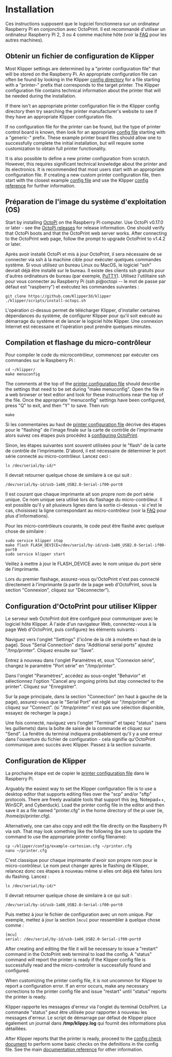 # Installation

Ces instructions supposent que le logiciel fonctionnera sur un ordinateur Raspberry Pi en conjonction avec OctoPrint. Il est recommandé d'utiliser un ordinateur Raspberry Pi 2, 3 ou 4 comme machine hôte (voir la [FAQ](FAQ.md#can-i-run-klipper-on-something-other-than-a-raspberry-pi-3) pour les autres machines).

## Obtenir un fichier de configuration de Klipper

Most Klipper settings are determined by a "printer configuration file" that will be stored on the Raspberry Pi. An appropriate configuration file can often be found by looking in the Klipper [config directory](../config/) for a file starting with a "printer-" prefix that corresponds to the target printer. The Klipper configuration file contains technical information about the printer that will be needed during the installation.

If there isn't an appropriate printer configuration file in the Klipper config directory then try searching the printer manufacturer's website to see if they have an appropriate Klipper configuration file.

If no configuration file for the printer can be found, but the type of printer control board is known, then look for an appropriate [config file](../config/) starting with a "generic-" prefix. These example printer board files should allow one to successfully complete the initial installation, but will require some customization to obtain full printer functionality.

It is also possible to define a new printer configuration from scratch. However, this requires significant technical knowledge about the printer and its electronics. It is recommended that most users start with an appropriate configuration file. If creating a new custom printer configuration file, then start with the closest example [config file](../config/) and use the Klipper [config reference](Config_Reference.md) for further information.

## Préparation de l'image du système d'exploitation (OS)

Start by installing [OctoPi](https://github.com/guysoft/OctoPi) on the Raspberry Pi computer. Use OctoPi v0.17.0 or later - see the [OctoPi releases](https://github.com/guysoft/OctoPi/releases) for release information. One should verify that OctoPi boots and that the OctoPrint web server works. After connecting to the OctoPrint web page, follow the prompt to upgrade OctoPrint to v1.4.2 or later.

Après avoir installé OctoPi et mis à jour OctoPrint, il sera nécessaire de se connecter via ssh à la machine cible pour exécuter quelques commandes système. Si vous utilisez un bureau Linux ou MacOS, le logiciel "ssh" devrait déjà être installé sur le bureau. Il existe des clients ssh gratuits pour d'autres ordinateurs de bureau (par exemple, [PuTTY](https://www.chiark.greenend.org.uk/~sgtatham/putty/)). Utilisez l'utilitaire ssh pour vous connecter au Raspberry Pi (ssh pi@octopi -- le mot de passe par défaut est "raspberry") et exécutez les commandes suivantes :

```
git clone https://github.com/Klipper3d/klipper
./klipper/scripts/install-octopi.sh
```

L'opération ci-dessus permet de télécharger Klipper, d'installer certaines dépendances du système, de configurer Klipper pour qu'il soit exécuté au démarrage du système et de lancer le logiciel hôte Klipper. Une connexion Internet est nécessaire et l'opération peut prendre quelques minutes.

## Compilation et flashage du micro-contrôleur

Pour compiler le code du microcontrôleur, commencez par exécuter ces commandes sur le Raspberry Pi :

```
cd ~/klipper/
make menuconfig
```

The comments at the top of the [printer configuration file](#obtain-a-klipper-configuration-file) should describe the settings that need to be set during "make menuconfig". Open the file in a web browser or text editor and look for these instructions near the top of the file. Once the appropriate "menuconfig" settings have been configured, press "Q" to exit, and then "Y" to save. Then run:

```
make
```

Si les commentaires au haut de [printer configuration file](#obtain-a-klipper-configuration-file) décrive des étapes pour le "flashing" de l'image finale sur la carte de contrôle de l'imprimante alors suivez ces étapes puis procédez à [configuring OctoPrint](#configuring-octoprint-to-use-klipper).

Sinon, les étapes suivantes sont souvent utilisées pour le "flash" de la carte de contrôle de l'imprimante. D'abord, il est nécessaire de déterminer le port série connecté au micro-contrôleur. Lancez ceci :

```
ls /dev/serial/by-id/*
```

Il devrait retourner quelque chose de similaire à ce qui suit :

```
/dev/serial/by-id/usb-1a86_USB2.0-Serial-if00-port0
```

Il est courant que chaque imprimante ait son propre nom de port série unique. Ce nom unique sera utilisé lors du flashage du micro-contrôleur. Il est possible qu'il y ait plusieurs lignes dans la sortie ci-dessus - si c'est le cas, choisissez la ligne correspondant au micro-contrôleur (voir la [FAQ](FAQ.md#wheres-my-serial-port) pour plus d'informations).

Pour les micro-contrôleurs courants, le code peut être flashé avec quelque chose de similaire :

```
sudo service klipper stop
make flash FLASH_DEVICE=/dev/serial/by-id/usb-1a86_USB2.0-Serial-if00-port0
sudo service klipper start
```

Veillez à mettre à jour le FLASH_DEVICE avec le nom unique du port série de l'imprimante.

Lors du premier flashage, assurez-vous qu'OctoPrint n'est pas connecté directement à l'imprimante (à partir de la page web d'OctoPrint, sous la section "Connexion", cliquez sur "Déconnecter").

## Configuration d'OctoPrint pour utiliser Klipper

Le serveur web OctoPrint doit être configuré pour communiquer avec le logiciel hôte Klipper. À l'aide d'un navigateur Web, connectez-vous à la page Web d'OctoPrint, puis configurez les éléments suivants :

Naviguez vers l'onglet "Settings" (l'icône de la clé à molette en haut de la page). Sous "Serial Connection" dans "Additional serial ports" ajoutez "/tmp/printer". Cliquez ensuite sur "Save".

Entrez à nouveau dans l'onglet Paramètres et, sous "Connexion série", changez le paramètre "Port série" en "/tmp/printer".

Dans l'onglet "Paramètres", accédez au sous-onglet "Behavior" et sélectionnez l'option "Cancel any ongoing prints but stay connected to the printer". Cliquez sur "Enregistrer".

Sur la page principale, dans la section "Connection" (en haut à gauche de la page), assurez-vous que le "Serial Port" est réglé sur "/tmp/printer" et cliquez sur "Connect". (si "/tmp/printer" n'est pas une sélection disponible, essayez de recharger la page.)

Une fois connecté, naviguez vers l'onglet "Terminal" et tapez "status" (sans les guillemets) dans la boîte de saisie de la commande et cliquez sur "Send". La fenêtre du terminal indiquera probablement qu'il y a une erreur dans l'ouverture du fichier de configuration - cela signifie qu'OctoPrint communique avec succès avec Klipper. Passez à la section suivante.

## Configuration de Klipper

La prochaine étape est de copier le [printer configuration file](#obtain-a-klipper-configuration-file) dans le Raspberry Pi.

Arguably the easiest way to set the Klipper configuration file is to use a desktop editor that supports editing files over the "scp" and/or "sftp" protocols. There are freely available tools that support this (eg, Notepad++, WinSCP, and Cyberduck). Load the printer config file in the editor and then save it as a file named "printer.cfg" in the home directory of the pi user (ie, /home/pi/printer.cfg).

Alternatively, one can also copy and edit the file directly on the Raspberry Pi via ssh. That may look something like the following (be sure to update the command to use the appropriate printer config filename):

```
cp ~/klipper/config/example-cartesian.cfg ~/printer.cfg
nano ~/printer.cfg
```

C'est classique pour chaque imprimante d'avoir son propre nom pour le micro-contrôleur. Le nom peut changer après le flashing de Klipper, relancez donc ces étapes à nouveau même si elles ont déjà été faites lors du flashing. Lancez :

```
ls /dev/serial/by-id/*
```

Il devrait retourner quelque chose de similaire à ce qui suit :

```
/dev/serial/by-id/usb-1a86_USB2.0-Serial-if00-port0
```

Puis mettez à jour le fichier de configuration avec un nom unique. Par exemple, mettez à jour la section `[mcu]` pour ressembler à quelque chose comme :

```
[mcu]
serial: /dev/serial/by-id/usb-1a86_USB2.0-Serial-if00-port0
```

After creating and editing the file it will be necessary to issue a "restart" command in the OctoPrint web terminal to load the config. A "status" command will report the printer is ready if the Klipper config file is successfully read and the micro-controller is successfully found and configured.

When customizing the printer config file, it is not uncommon for Klipper to report a configuration error. If an error occurs, make any necessary corrections to the printer config file and issue "restart" until "status" reports the printer is ready.

Klipper rapporte les messages d'erreur via l'onglet du terminal OctoPrint. La commande "status" peut être utilisée pour rapporter à nouveau les messages d'erreur. Le script de démarrage par défaut de Klipper place également un journal dans **/tmp/klippy.log** qui fournit des informations plus détaillées.

After Klipper reports that the printer is ready, proceed to the [config check document](Config_checks.md) to perform some basic checks on the definitions in the config file. See the main [documentation reference](Overview.md) for other information.
